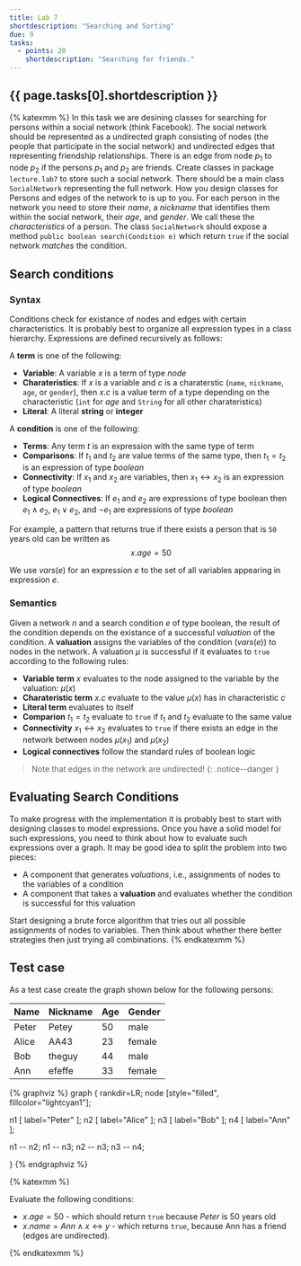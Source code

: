 ```yaml
---
title: Lab 7
shortdescription: "Searching and Sorting"
due: 9
tasks:
  - points: 20
    shortdescription: "Searching for friends."
---
```


## {{ page.tasks[0].shortdescription }}

{% katexmm %}
In this task we are desining classes for searching for persons within a social network (think Facebook). The social network should be represented as a undirected graph consisting of nodes (the people that participate in the social network) and undirected edges that representing friendship relationships. There is an edge from node $p_1$ to node $p_2$ if the persons $p_1$ and $p_2$ are friends. Create classes in package `lecture.lab7` to store such a social network. There should be a main class `SocialNetwork` representing the full network. How you design classes for Persons and edges of the network to is up to you. For each person in the network you need to store their *name*, a *nickname* that identifies them within the social network, their *age*, and *gender*. We call these the *characteristics* of a person. The class `SocialNetwork` should expose a method `public boolean search(Condition e)` which return `true` if the social network *matches* the condition.

## Search conditions

### Syntax

Conditions check for existance of nodes and edges with certain characteristics. It is probably best to organize all expression types in a class hierarchy. Expressions are defined recursively as follows:

A **term** is one of the following:
* **Variable**: A variable $x$ is a term of type *node*
* **Charateristics**: If $x$ is a variable and $c$ is a charaterstic (`name`, `nickname`, `age`, or `gender`), then $x.c$ is a value term of a type depending on the characteristic (`int` for *age* and `String` for all other charateristics)
* **Literal**: A literal **string** or **integer**

A **condition** is one of the following:
* **Terms**: Any term $t$ is an expression with the same type of term
* **Comparisons**: If $t_1$ and $t_2$ are value terms of the same type, then $t_1 = t_2$ is an expression of type *boolean*
* **Connectivity**:  If $x_1$ and $x_2$ are variables, then $x_1 \leftrightarrow x_2$ is an expression of type *boolean*
* **Logical Connectives**:  If $e_1$ and $e_2$ are expressions of type boolean then $e_1 \wedge e_2$, $e_1 \vee e_2$, and $\neg e_1$ are expressions of type *boolean*

For example, a pattern that returns true if there exists a person that is `50` years old can be written as
$$
x.age = 50
$$

We use $vars(e)$ for an expression $e$ to the set of all variables appearing in expression $e$.


### Semantics

Given a network $n$ and a search condition $e$ of type boolean, the result of the condition depends on the existance of a successful *valuation* of the condition. A **valuation** assigns the variables of the condition ($vars(e)$) to nodes in the network. A valuation $\mu$ is successful if it evaluates to `true` according to the following rules:

* **Variable term** $x$ evaluates to the node assigned to the variable by the valuation: $\mu(x)$
* **Charateristic term** $x.c$ evaluate to the value $\mu(x)$ has in characteristic $c$
* **Literal term** evaluates to itself
* **Comparion** $t_1 = t_2$ evaluate to `true` if $t_1$ and $t_2$ evaluate to the same value
* **Connectivity** $x_1 \leftrightarrow x_2$ evaluates to `true` if there exists an edge in the network between nodes $\mu(x_1)$ and $\mu(x_2)$
* **Logical connectives** follow the standard rules of boolean logic

> Note that edges in the network are undirected!
{: .notice--danger }

## Evaluating Search Conditions

To make progress with the implementation it is probably best to start with designing classes to model expressions. Once you have a solid model for such expressions, you need to think about how to evaluate such expressions over a graph. It may be good idea to split the problem into two pieces:
* A component that generates *valuations*, i.e., assignments of nodes to the variables of a condition
* A component that takes a **valuation** and evaluates whether the condition is successful for this valuation

Start designing a brute force algorithm that tries out all possible assignments of nodes to variables. Then think about whether there better strategies then just trying all combinations.
{% endkatexmm %}

## Test case

As a test case create the graph shown below for the following persons:

| Name  | Nickname | Age  | Gender |
|--------------|-------------|-------------|---------|
| Peter | Petey | 50 | male |
| Alice | AA43 | 23 | female |
| Bob   | theguy | 44 | male |
| Ann   | efeffe | 33 | female |

{% graphviz %}
graph {
rankdir=LR;
node [style="filled", fillcolor="lightcyan1"];

n1 [ label="Peter" ];
n2 [ label="Alice" ];
n3 [ label="Bob" ];
n4 [ label="Ann" ];

n1 -- n2;
n1 -- n3;
n2 -- n3;
n3 -- n4;

}
{% endgraphviz %}

{% katexmm %}

Evaluate the following conditions:

* $x.age = 50$ - which should return `true` because *Peter* is 50 years old
* $x.name=Ann \wedge x \leftrightarrow y$ - which returns `true`, because Ann has a friend (edges are undirected).

{% endkatexmm %}
